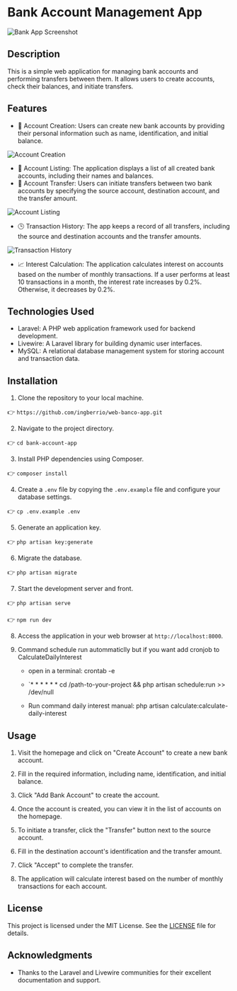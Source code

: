 # Bank Account Management App

![Bank App Screenshot](https://i.postimg.cc/JnK92D5J/transfer.png)

## Description

This is a simple web application for managing bank accounts and performing transfers between them. It allows users to create accounts, check their balances, and initiate transfers.

## Features

- 💼 Account Creation: Users can create new bank accounts by providing their personal information such as name, identification, and initial balance.

![Account Creation](https://i.postimg.cc/tJtDMhzN/accounts.png)

- 📜 Account Listing: The application displays a list of all created bank accounts, including their names and balances.
- 🔄 Account Transfer: Users can initiate transfers between two bank accounts by specifying the source account, destination account, and the transfer amount.

![Account Listing](https://i.postimg.cc/JnK92D5J/transfer.png)

- 🕒 Transaction History: The app keeps a record of all transfers, including the source and destination accounts and the transfer amounts.

![Transaction History](https://i.postimg.cc/gcQ6Cw7v/reports.png)

- 📈 Interest Calculation: The application calculates interest on accounts based on the number of monthly transactions. If a user performs at least 10 transactions in a month, the interest rate increases by 0.2%. Otherwise, it decreases by 0.2%.

## Technologies Used

- Laravel: A PHP web application framework used for backend development.
- Livewire: A Laravel library for building dynamic user interfaces.
- MySQL: A relational database management system for storing account and transaction data.

## Installation

1. Clone the repository to your local machine.

👉 `https://github.com/ingberrio/web-banco-app.git`

2. Navigate to the project directory.

👉 `cd bank-account-app`

3. Install PHP dependencies using Composer.

👉 `composer install`

4. Create a `.env` file by copying the `.env.example` file and configure your database settings.

👉 `cp .env.example .env`

5. Generate an application key.

👉 `php artisan key:generate`

6. Migrate the database.

👉 `php artisan migrate`

7. Start the development server and front.

👉 `php artisan serve`

👉 `npm run dev`


8. Access the application in your web browser at `http://localhost:8000`.

9. Command schedule run autommaticlly but if you want add cronjob to CalculateDailyInterest
    
    - open in a terminal: crontab -e

    - `* * * * * * cd /path-to-your-project && php artisan schedule:run >> /dev/null

    - Run command daily interest manual: 
        php artisan calculate:calculate-daily-interest


## Usage

1. Visit the homepage and click on "Create Account" to create a new bank account.

2. Fill in the required information, including name, identification, and initial balance.

3. Click "Add Bank Account" to create the account.

4. Once the account is created, you can view it in the list of accounts on the homepage.

5. To initiate a transfer, click the "Transfer" button next to the source account.

6. Fill in the destination account's identification and the transfer amount.

7. Click "Accept" to complete the transfer.

8. The application will calculate interest based on the number of monthly transactions for each account.

## License

This project is licensed under the MIT License. See the [LICENSE](LICENSE) file for details.

## Acknowledgments

- Thanks to the Laravel and Livewire communities for their excellent documentation and support.

